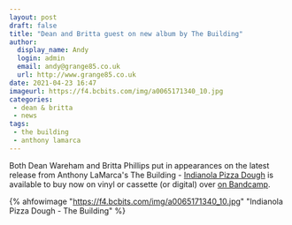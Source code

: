```yaml
---
layout: post
draft: false
title: "Dean and Britta guest on new album by The Building"
author:
  display_name: Andy
  login: admin
  email: andy@grange85.co.uk
  url: http://www.grange85.co.uk
date: 2021-04-23 16:47
imageurl: https://f4.bcbits.com/img/a0065171340_10.jpg
categories:
 - dean & britta
 - news
tags:
 - the building
 - anthony lamarca
---
```

Both Dean Wareham and Britta Phillips put in appearances on the latest release from Anthony LaMarca's The Building -  [Indianola Pizza Dough](https://thebuilding.bandcamp.com/album/indianola-pizza-dough) is available to buy now on vinyl or cassette (or digital) over [on Bandcamp](https://thebuilding.bandcamp.com/album/indianola-pizza-dough).

{% ahfowimage "https://f4.bcbits.com/img/a0065171340_10.jpg" "Indianola Pizza Dough - The Building" %}
